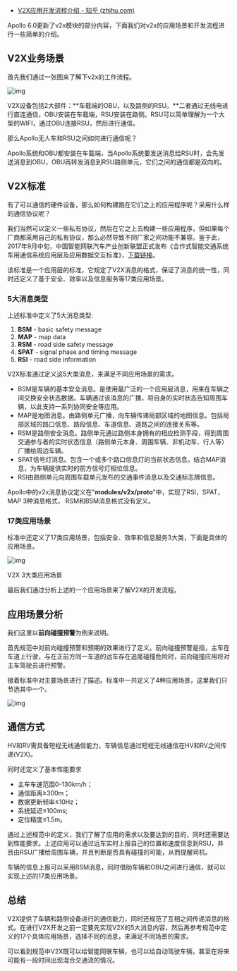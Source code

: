 - [V2X应用开发流程介绍 - 知乎 (zhihu.com)](https://zhuanlan.zhihu.com/p/262058154)

Apollo 6.0更新了v2x模块的部分内容，下面我们对v2x的应用场景和开发流程进行一些简单的介绍。

## V2X业务场景

首先我们通过一张图来了解下v2x的工作流程。

![img](https://pic1.zhimg.com/80/v2-e885f15c42d41233ab0833532ebed948_720w.jpg)

V2X设备包括2大部件：**车载端的OBU，以及路侧的RSU。**二者通过无线电进行直连通信，OBU安装在车载端，RSU安装在路侧。RSU可以简单理解为一个大型的WIFI，通过OBU连接RSU，然后进行通信。

那么Apollo无人车和RSU之间如何进行通信呢？

Apollo系统和OBU都安装在车载端，当Apollo系统要发送消息给RSU时，会先发送消息到OBU，OBU再转发消息到RSU路侧单元，它们之间的通信都是双向的。

## V2X标准

有了可以通信的硬件设备，那么如何构建跑在它们之上的应用程序呢？采用什么样的通信协议呢？

我们当然可以定义一些私有协议，然后在它之上去构建一些应用程序，但如果每个厂商都采用自己的私有协议，那么必然导致不同厂家之间功能不兼容。鉴于此，2017年9月中旬，中国智能网联汽车产业创新联盟正式发布《合作式智能交通系统 车用通信系统应用层及应用数据交互标准》，[下载链接](https://link.zhihu.com/?target=http%3A//www.sae-china.org/download/1745/%E5%90%88%E4%BD%9C%E5%BC%8F%E6%99%BA%E8%83%BD%E8%BF%90%E8%BE%93%E7%B3%BB%E7%BB%9F%2B%E8%BD%A6%E7%94%A8%E9%80%9A%E4%BF%A1%E7%B3%BB%E7%BB%9F%E5%BA%94%E7%94%A8%E5%B1%82%E5%8F%8A%E5%BA%94%E7%94%A8%E6%95%B0%E6%8D%AE%E4%BA%A4%E4%BA%92%E6%A0%87%E5%87%86.pdf)。

该标准是一个应用层的标准，它规定了V2X消息的格式，保证了消息的统一性，同时还定义了基于安全、效率以及信息服务等17类应用场景。

### **5大消息类型**

上述标准中定义了5大消息类型:

1. **BSM** - basic safety message
2. **MAP** - map data
3. **RSM** - road side safety message
4. **SPAT** - signal phase and timing message
5. **RSI** - road side information

V2X标准通过定义这5大类消息，来满足不同应用场景的需求。

- BSM是车辆的基本安全消息。是使用最广泛的一个应用层消息，用来在车辆之间交换安全状态数据。车辆通过该消息的广播，将自身的实时状态告知周围车辆，以此支持一系列协同安全等应用。
- MAP是地图消息。由路侧单元广播，向车辆传递局部区域的地图信息。包括局部区域的路口信息、路段信息、车道信息、道路之间的连接关系等。
- RSM是路侧安全消息。路侧单元通过路侧本身拥有的相应检测手段，得到周围交通参与者的实时状态信息（路侧单元本身、周围车辆、非机动车、行人等）广播给周边车辆。
- SPAT信号灯消息。包含一个或多个路口信息灯的当前状态信息。结合MAP消息，为车辆提供实时的前方信号灯相位信息。
- RSI由路侧单元向周围车载单元发布的交通事件消息以及交通标志牌信息。

Apollo中的v2x消息协议定义在"**modules/v2x/proto**"中，实现了RSI，SPAT，MAP 3种消息格式， RSM和BSM消息格式没有定义。

### 17类应用场景

标准中还定义了17类应用场景，包括安全、效率和信息服务3大类，下面是具体的应用场景。

![img](https://pic2.zhimg.com/80/v2-f58bc72c147629dc7d162993b9f6b8e1_720w.jpg)

V2X 3大类应用场景

最后我们通过分析上述的一个应用场景来了解V2X的开发流程。

## 应用场景分析

我们这里以**前向碰撞预警**为例来说明。

首先规范中对前向碰撞预警和预期的效果进行了定义。前向碰撞预警是指，主车在车道上行驶，与在正前方同一车道的远车存在追尾碰撞危险时，前向碰撞应用将对主车驾驶员进行预警。

接着标准中对主要场景进行了描述。标准中一共定义了4种应用场景，这里我们只节选其中一个。

![img](https://pic1.zhimg.com/80/v2-724ea1bac5307d093e01ed8f97242d48_720w.jpg)

## 通信方式

HV和RV需具备短程无线通信能力，车辆信息通过短程无线通信在HV和RV之间传递(V2X)。

同时还定义了基本性能要求

- 主车车速范围0-130km/h；
- 通信距离≥300m；
- 数据更新频率≤10Hz；
- 系统延迟≤100ms;
- 定位精度≤1.5m。

通过上述规范中的定义，我们了解了应用的需求以及要达到的目的，同时还需要达到性能要求。上述应用可以通过远车实时上报自己的位置和速度信息到RSU，并且由RSU广播给周围车辆，并且判断是否具有碰撞的可能，从而提醒司机。

车辆的信息上报可以采用BSM消息，同时借助车辆和OBU之间进行通信，就可以实现上述的17类应用场景。

## 总结

V2X提供了车辆和路侧设备进行的通信能力，同时还规范了互相之间传递消息的格式。在进行V2X开发之前一定要先实现V2X的5大消息内容，然后再参考规范中定义的17个具体应用场景，选择不同的消息，来满足不同场景的需求。

可以看到规范中V2X既可以给智能网联车辆，也可以给自动驾驶车辆，甚至在将来可能有一段时间出现混合交通流的情况。